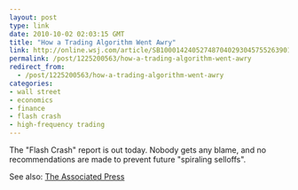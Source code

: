 ```yaml
---
layout: post
type: link
date: 2010-10-02 02:03:15 GMT
title: "How a Trading Algorithm Went Awry"
link: http://online.wsj.com/article/SB10001424052748704029304575526390131916792.html?mod=googlenews_wsj
permalink: /post/1225200563/how-a-trading-algorithm-went-awry
redirect_from: 
  - /post/1225200563/how-a-trading-algorithm-went-awry
categories:
- wall street
- economics
- finance
- flash crash
- high-frequency trading
---
```

The "Flash Crash" report is out today. Nobody gets any blame, and no recommendations are made to prevent future "spiraling selloffs".

See also: <a href="http://www.google.com/hostednews/ap/article/ALeqM5i5w865q9NN3o5FKaSSjl62ItS3tAD9IJ7T080?docId=D9IJ7T080">The Associated Press</a>